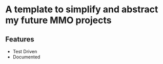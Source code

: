 # A template to simplify and abstract my future MMO projects

## Features
* Test Driven
* Documented
